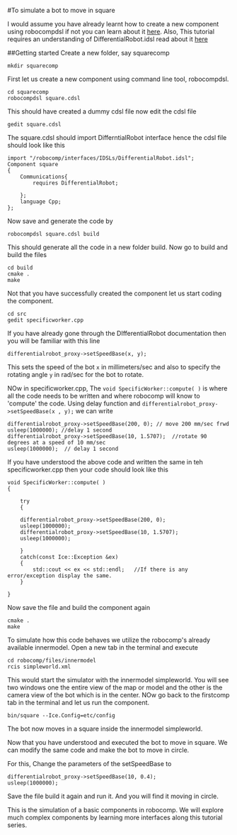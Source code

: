 #To simulate a bot to move in square

I would assume you have already learnt how to create a new component using robocompdsl if not you can learn about it [here](). Also, This tutorial requires an understanding of DifferentialRobot.idsl read about it [here]()

##Getting started
Create a new folder, say squarecomp

	mkdir squarecomp

First let us create a new component using command line tool, robocompdsl.

	cd squarecomp
	robocompdsl square.cdsl

This should have created a dummy cdsl file now edit the cdsl file
	
	gedit square.cdsl

The square.cdsl should import DifferntialRobot interface hence the cdsl file should look like this

	import "/robocomp/interfaces/IDSLs/DifferentialRobot.idsl";
	Component square
	{
		Communications{
			requires DifferentialRobot;

		};
		language Cpp;
	};

Now save and generate the code by
	
	robocompdsl square.cdsl build

This should generate all the code in a new folder build. Now go to build and build the files

	cd build
	cmake .
	make

Not that you have successfully created the component let us start coding the component.
	
	cd src
	gedit specificworker.cpp

If you have already gone through the DIfferentialRobot documentation then you will be familiar with this line

	differentialrobot_proxy->setSpeedBase(x, y);

This sets the speed of the bot `x` in millimeters/sec and also to specify the rotating angle `y` in rad/sec for the bot to rotate.

NOw in specificworker.cpp, The `void SpecificWorker::compute( )` is where all the code needs to be written and where robocomp will know to 'compute' the code. Using delay function and `differentialrobot_proxy->setSpeedBase(x , y);` we can write

	differentialrobot_proxy->setSpeedBase(200, 0); // move 200 mm/sec frwd
  	usleep(1000000); //delay 1 second
  	differentialrobot_proxy->setSpeedBase(10, 1.5707);  //rotate 90 degrees at a speed of 10 mm/sec
  	usleep(1000000);  // delay 1 second

If you have understood the above code and written the same in teh specificworker.cpp then your code should look like this

	void SpecificWorker::compute( )
	{
  
    	try
    	{
   
  		differentialrobot_proxy->setSpeedBase(200, 0); 
  		usleep(1000000);
  		differentialrobot_proxy->setSpeedBase(10, 1.5707); 
  		usleep(1000000);
           	
    	}
    	catch(const Ice::Exception &ex)
    	{
        	std::cout << ex << std::endl;   //If there is any error/exception display the same.
    	}
  
	}


Now save the file and build the component again

	cmake .
	make

To simulate how this code behaves we utilize the robocomp's already available innermodel. Open a new tab in the terminal and execute

	cd robocomp/files/innermodel
	rcis simpleworld.xml

This would start the simulator with the innermodel simpleworld. You will see two windows one the entire view of the map or model and the other is the camera view of the bot which is in the center. NOw go back to the firstcomp tab in the terminal and let us run the component.

	bin/square --Ice.Config=etc/config

The bot now moves in a square inside the innermodel simpleworld.

Now that you have understood and executed the bot to move in square. We can modify the same code and make the bot to move in circle.

For this, Change the parameters of the setSpeedBase to

	differentialrobot_proxy->setSpeedBase(10, 0.4); 
  	usleep(1000000); 

Save the file build it again and run it. And you will find it moving in circle.

This is the simulation of a basic components in robocomp. We will explore much complex components by learning more interfaces along this tutorial series.
 

	
